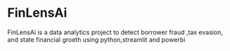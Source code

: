 # FinLensAi
FinLensAi is a data analytics project to detect borrower fraud ,tax evasion, and state financial groeth using python,streamlit and powerbi

